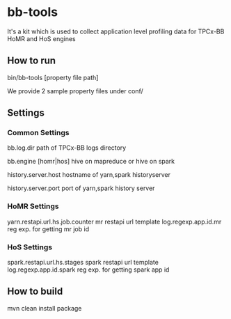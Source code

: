 # bb-tools
It's a kit which is used to collect application level profiling data for TPCx-BB HoMR and HoS engines

## How to run
bin/bb-tools [property file path]

We provide 2 sample property files under conf/


## Settings
### Common Settings
bb.log.dir                            path of TPCx-BB logs directory

bb.engine                             [homr|hos] hive on mapreduce or hive on spark

history.server.host                   hostname of yarn,spark historyserver

history.server.port                   port of yarn,spark history server

### HoMR Settings
yarn.restapi.url.hs.job.counter       mr restapi url template
log.regexp.app.id.mr                  reg exp. for getting mr job id

### HoS Settings
spark.restapi.url.hs.stages           spark restapi url template
log.regexp.app.id.spark               reg exp. for getting spark app id

## How to build
mvn clean install package
